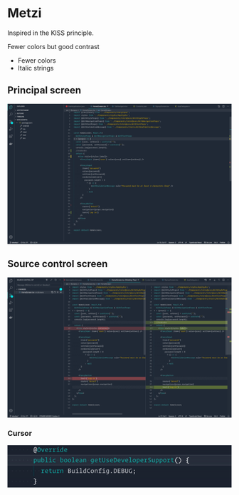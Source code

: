 # Metzi

Inspired in the KISS principle.

Fewer colors but good contrast

- Fewer colors
- Italic strings

## Principal screen

![Explorer screen](explorer.png)

## Source control screen

![Diff screen](source-control.png)

### Cursor

![Cursor example](cursor-example.gif)
